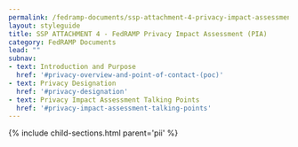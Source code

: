 ```yaml
---
permalink: /fedramp-documents/ssp-attachment-4-privacy-impact-assessment-pii
layout: styleguide
title: SSP ATTACHMENT 4 - FedRAMP Privacy Impact Assessment (PIA)
category: FedRAMP Documents
lead: ""
subnav:
- text: Introduction and Purpose
  href: '#privacy-overview-and-point-of-contact-(poc)'
- text: Privacy Designation
  href: '#privacy-designation'
- text: Privacy Impact Assessment Talking Points
  href: '#privacy-impact-assessment-talking-points'
---
```


{% include child-sections.html parent='pii' %}
